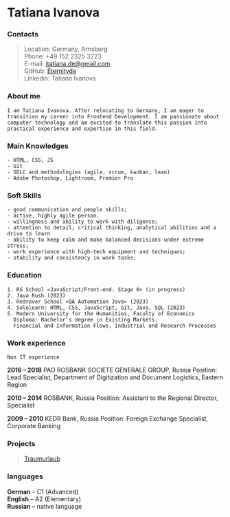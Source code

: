 # Tatiana Ivanova

### Contacts

> Location: Germany, Arnsberg<br>
> Phone: +49 152 2325 3223<br>
> E-mail: itatiana.de@gmail.com<br>
> GitHub: [Eternityde](https://github.com/Eternityde)<br>
> Linkedin: Tatiana Ivanova<br>

### About me
```
I am Tatiana Ivanova. After relocating to Germany, I am eager to transition my career into Frontend Development. I am passionate about computer technology and am excited to translate this passion into practical experience and expertise in this field.
```
### Main Knowledges
```
- HTML, CSS, JS
- Git
- SDLC and methodologies (agile, scrum, kanban, lean)
- Adobe Photoshop, Lightroom, Premier Pro
```
### Soft Skills

```
- good communication and people skills;
- active, highly agile person.
- willingness and ability to work with diligence;
- attention to detail, critical thinking, analytical abilities and a drive to learn
- ability to keep calm and make balanced decisions under extreme stress;
- work experience with high-tech equipment and techniques;
- stability and consistency in work tasks;
```
### Education
```
1. RS School «JavaScript/Front-end. Stage 0» (in progress)
2. Java Rush (2023)
3. Redrover School «QA Automation Java» (2023)
4. Sololearn: HTML, CSS, JavaScript, Git, Java, SQL (2023)
5. Modern University for the Humanities, Faculty of Economics
  Diploma: Bachelor's degree in Existing Markets,
  Financial and Information Flows, Industrial and Research Processes
```
### Work experience

`Non IT experience`

**2016 – 2018** PAO ROSBANK SOCIETE GENERALE GROUP, Russia
Position: Lead Specialist, Department of Digitization and Document Logistics, Eastern Region

**2010 – 2014** ROSBANK, Russia
Position: Assistant to the Regional Director, Specialist

**2009 – 2010** KEDR Bank, Russia
Position: Foreign Exchange Specialist, Corporate Banking


### Projects
>[Traumurlaub](https://codepen.io/Eternityde/pen/dyaLweM)

### languages

**German** –  C1 (Advanced)<br>
**English** – A2 (Elementary)<br>
**Russian** – native language

